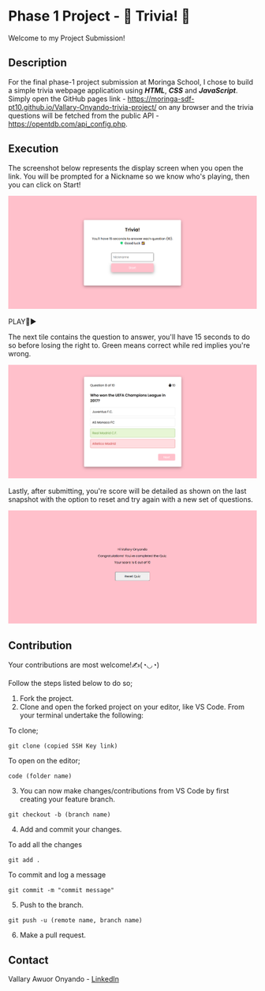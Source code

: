# Phase 1 Project - 🧠 Trivia! 🤯
Welcome to my Project Submission!

## Description
For the final phase-1 project submission at Moringa School, I chose to build a simple trivia webpage application using ***HTML***, ***CSS*** and ***JavaScript***.  Simply open the GitHub pages link - https://moringa-sdf-pt10.github.io/Vallary-Onyando-trivia-project/ on any browser and the trivia questions will be fetched from the public API - https://opentdb.com/api_config.php. 

## Execution
The screenshot below represents the display screen when you open the link. You will be prompted for a Nickname so we know who's playing, then you can click on Start!

![Welcome Screen](assets/image.png)

PLAY🦦▶️

The next tile contains the question to answer, you'll have 15 seconds to do so before losing the right to. Green means correct while red implies you're wrong.

![Sample Response](assets/image-1.png)

Lastly, after submitting, you're score will be detailed as shown on the last snapshot with the option to reset and try again with a new set of questions. 

![Result](assets/image-2.png)

## Contribution
Your contributions are most welcome!✍️(◔◡◔)

Follow the steps listed below to do so;
1. Fork the project.
2. Clone and open the forked project on your editor, like VS Code. From your terminal undertake the following: 

To clone;

```
git clone (copied SSH Key link)
```
To open on the editor;

```
code (folder name)
```

3. You can now make changes/contributions from VS Code by first creating your feature branch. 

```
git checkout -b (branch name)
```

4. Add and commit your changes. 

To add all the changes

```
git add .
```

To commit and log a message

```
git commit -m "commit message"
```

5. Push to the branch. 

```
git push -u (remote name, branch name)
```

6. Make a pull request. 

## Contact
Vallary Awuor Onyando - [LinkedIn](https://www.linkedin.com/in/val-onyando)
